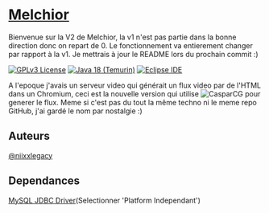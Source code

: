 # [Melchior](https://niixx.net/projects/melchior)
Bienvenue sur la V2 de Melchior, la v1 n'est pas partie dans la bonne direction donc on repart de 0.
Le fonctionnement va entierement changer par rapport à la v1.
Je mettrais à jour le README lors du prochain commit :)

[![GPLv3 License](https://img.shields.io/badge/License-GPL%20v3-informational)](https://choosealicense.com/licenses/gpl-3.0)
[![Java 18 (Temurin)](https://img.shields.io/badge/Java-18%20(Temurin)-informational)](https://adoptium.net/temurin/releases?version=18)
[![Eclipse IDE](https://img.shields.io/badge/IDE-Eclipse-blueviolet)](https://eclipseide.org/)

A l'epoque j'avais un serveur video qui générait un flux video par de l'HTML dans un Chromium, ceci est la nouvelle version qui utilise ![CasparCG](https://github.com/CasparCG/server) pour generer le flux. Meme si c'est pas du tout la même techno ni le meme repo GitHub, j'ai gardé le nom par nostalgie :)

## Auteurs
[@niixxlegacy](https://www.github.com/niixxlegacy)

## Dependances
[MySQL JDBC Driver](https://dev.mysql.com/downloads/connector/j/)(Selectionner 'Platform Independant')